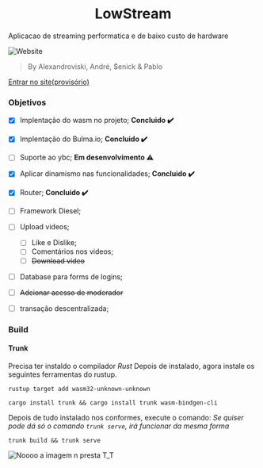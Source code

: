 <h1 align="center"> LowStream </h1>
<p align="justify"> Aplicacao de streaming performatica e de baixo custo de hardware </p>
<img alt="Website" src="https://img.shields.io/website?down_message=offline&up_message=online&url=https%3A%2F%2Flowstream.tk"> 
<blockquote>By Alexandroviski, André, $enick & Pablo</blockquote> <a href="https://lowstreamcast.web.app/">Entrar no site(provisório)</a>

<h3>Objetivos</h3>

  - [x] Implentação do wasm no projeto; **Concluido :heavy_check_mark:**
  - [x] Implentação do Bulma.io; **Concluido :heavy_check_mark:**
  - [ ] Suporte ao ybc; **Em desenvolvimento :warning:**
  - [x] Aplicar dinamismo nas funcionalidades; **Concluido :heavy_check_mark:**
  - [x] Router; **Concluido :heavy_check_mark:**
  - [ ] Framework Diesel;
  - [ ] Upload videos;
    - [ ] Like e Dislike;
    - [ ] Comentários nos videos;
    - [ ] ~~Download video~~ 
  - [ ] Database para forms de logins;
  - [ ] ~~Adcionar acesso de moderador~~ 
  - [ ] transação descentralizada;
  
  
  <h3>Build</h3>
  
  <h4>Trunk</h4>
  
  Precisa ter instaldo o compilador *Rust*
  Depois de instalado, agora instale os seguintes ferramentas do rustup.
  
  ```
  rustup target add wasm32-unknown-unknown
  ```
  
  ```
  cargo install trunk && cargo install trunk wasm-bindgen-cli
  ```
  Depois de tudo instalado nos conformes, execute o comando:
  *Se quiser pode dá só o comando ```trunk serve```, irá funcionar da mesma forma*
  
  ```
  trunk build && trunk serve
  ```

  <img alt="Noooo a imagem n presta T_T" src="https://i.pinimg.com/564x/05/a8/0e/05a80e4c78c3bd767650229f0407e162.jpg"> 
